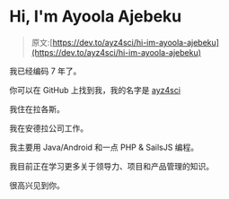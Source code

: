 # Hi, I'm Ayoola Ajebeku

> 原文:[https://dev.to/ayz4sci/hi-im-ayoola-ajebeku](https://dev.to/ayz4sci/hi-im-ayoola-ajebeku)

我已经编码 7 年了。

你可以在 GitHub 上找到我，我的名字是 [ayz4sci](https://github.com/ayz4sci)

我住在拉各斯。

我在安德拉公司工作。

我主要用 Java/Android 和一点 PHP & SailsJS 编程。

我目前正在学习更多关于领导力、项目和产品管理的知识。

很高兴见到你。